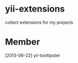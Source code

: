 yii-extensions
==============

collect extensions for my projects


Member
==============
[2013-06-22] yii-tooltipster


